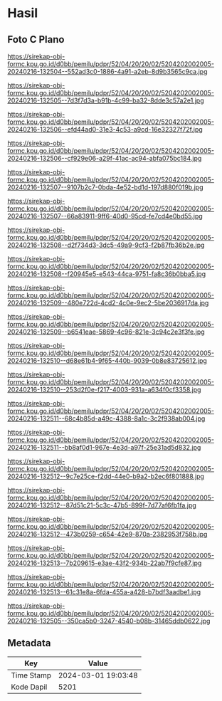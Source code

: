 # Hasil

## Foto C Plano

https://sirekap-obj-formc.kpu.go.id/d0bb/pemilu/pdpr/52/04/20/20/02/5204202002005-20240216-132504--552ad3c0-1886-4a91-a2eb-8d9b3565c9ca.jpg

https://sirekap-obj-formc.kpu.go.id/d0bb/pemilu/pdpr/52/04/20/20/02/5204202002005-20240216-132505--7d3f7d3a-b91b-4c99-ba32-8dde3c57a2e1.jpg

https://sirekap-obj-formc.kpu.go.id/d0bb/pemilu/pdpr/52/04/20/20/02/5204202002005-20240216-132506--efd44ad0-31e3-4c53-a9cd-16e32327f72f.jpg

https://sirekap-obj-formc.kpu.go.id/d0bb/pemilu/pdpr/52/04/20/20/02/5204202002005-20240216-132506--cf929e06-a29f-41ac-ac94-abfa075bc184.jpg

https://sirekap-obj-formc.kpu.go.id/d0bb/pemilu/pdpr/52/04/20/20/02/5204202002005-20240216-132507--9107b2c7-0bda-4e52-bd1d-197d880f019b.jpg

https://sirekap-obj-formc.kpu.go.id/d0bb/pemilu/pdpr/52/04/20/20/02/5204202002005-20240216-132507--66a83911-9ff6-40d0-95cd-fe7cd4e0bd55.jpg

https://sirekap-obj-formc.kpu.go.id/d0bb/pemilu/pdpr/52/04/20/20/02/5204202002005-20240216-132508--d2f734d3-3dc5-49a9-9cf3-f2b87fb36b2e.jpg

https://sirekap-obj-formc.kpu.go.id/d0bb/pemilu/pdpr/52/04/20/20/02/5204202002005-20240216-132508--f20945e5-e543-44ca-9751-fa8c36b0bba5.jpg

https://sirekap-obj-formc.kpu.go.id/d0bb/pemilu/pdpr/52/04/20/20/02/5204202002005-20240216-132509--480e722d-4cd2-4c0e-9ec2-5be2036917da.jpg

https://sirekap-obj-formc.kpu.go.id/d0bb/pemilu/pdpr/52/04/20/20/02/5204202002005-20240216-132509--b6541eae-5869-4c96-821e-3c94c2e3f3fe.jpg

https://sirekap-obj-formc.kpu.go.id/d0bb/pemilu/pdpr/52/04/20/20/02/5204202002005-20240216-132510--d68e61b4-9f65-440b-9039-0b8e83725612.jpg

https://sirekap-obj-formc.kpu.go.id/d0bb/pemilu/pdpr/52/04/20/20/02/5204202002005-20240216-132510--253d2f0e-f217-4003-931a-a634f0cf3358.jpg

https://sirekap-obj-formc.kpu.go.id/d0bb/pemilu/pdpr/52/04/20/20/02/5204202002005-20240216-132511--68c4b85d-a49c-4388-8a1c-3c2f938ab004.jpg

https://sirekap-obj-formc.kpu.go.id/d0bb/pemilu/pdpr/52/04/20/20/02/5204202002005-20240216-132511--bb8af0d1-967e-4e3d-a97f-25e31ad5d832.jpg

https://sirekap-obj-formc.kpu.go.id/d0bb/pemilu/pdpr/52/04/20/20/02/5204202002005-20240216-132512--9c7e25ce-f2dd-44e0-b9a2-b2ec6f801888.jpg

https://sirekap-obj-formc.kpu.go.id/d0bb/pemilu/pdpr/52/04/20/20/02/5204202002005-20240216-132512--87d51c21-5c3c-47b5-899f-7d77af6fb1fa.jpg

https://sirekap-obj-formc.kpu.go.id/d0bb/pemilu/pdpr/52/04/20/20/02/5204202002005-20240216-132512--473b0259-c654-42e9-870a-2382953f758b.jpg

https://sirekap-obj-formc.kpu.go.id/d0bb/pemilu/pdpr/52/04/20/20/02/5204202002005-20240216-132513--7b209615-e3ae-43f2-934b-22ab7f9cfe87.jpg

https://sirekap-obj-formc.kpu.go.id/d0bb/pemilu/pdpr/52/04/20/20/02/5204202002005-20240216-132513--61c31e8a-6fda-455a-a428-b7bdf3aadbe1.jpg

https://sirekap-obj-formc.kpu.go.id/d0bb/pemilu/pdpr/52/04/20/20/02/5204202002005-20240216-132505--350ca5b0-3247-4540-b08b-31465ddb0622.jpg


## Metadata

| Key        | Value               |
| ---------- | ------------------- |
| Time Stamp | 2024-03-01 19:03:48 |
| Kode Dapil | 5201                |



